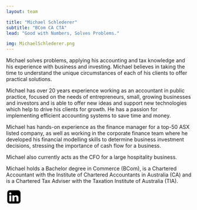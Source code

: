 ```yaml
---
layout: team

title: "Michael Schlederer"
subtitle: "BCom CA CTA"
lead: "Good with Numbers, Solves Problems."

img: MichaelSchlederer.png
---
```


Michael solves problems, applying his accounting and tax knowledge and his experience with business and investing. Michael believes in taking the time to understand the unique circumstances of each of his clients to offer practical solutions.

Michael has over 20 years experience working as an accountant in public practice, focused on the needs of entrepreneurs, small, growing businesses and investors and is able to offer new ideas and support new technologies which help to drive his clients for growth. He has a passion for implementing efficient accounting systems to save time and money.

Michael has hands-on experience as the finance manager for a top-50 ASX listed company, as well as working in the corporate finance team where he developed his financial modelling skills to determine business investment decisions, stressing the importance of cash flow for a business.

Michael also currently acts as the CFO for a large hospitality business.

Michael holds a Bachelor degree in Commerce (BCom), is a Chartered Accountant with the Institute of Chartered Accountants in Australia (CA) and is a Chartered Tax Adviser with the Taxation Institute of Australia (TIA).

[<svg class="icon me-2" width="3em" height="3em" fill="var(--bs-success)" viewBox="0 0 1792 1792" xmlns="http://www.w3.org/2000/svg"><path id="fa-linkedin-square" d="M365 1414h231v-694h-231v694zm246-908q-1-52-36-86t-93-34-94.5 34-36.5 86q0 51 35.5 85.5t92.5 34.5h1q59 0 95-34.5t36-85.5zm585 908h231v-398q0-154-73-233t-193-79q-136 0-209 117h2v-101h-231q3 66 0 694h231v-388q0-38 7-56 15-35 45-59.5t74-24.5q116 0 116 157v371zm468-998v960q0 119-84.5 203.5t-203.5 84.5h-960q-119 0-203.5-84.5t-84.5-203.5v-960q0-119 84.5-203.5t203.5-84.5h960q119 0 203.5 84.5t84.5 203.5z"/></svg>](//au.linkedin.com/in/michaelschlederer/)
